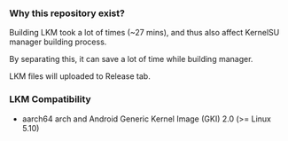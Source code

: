 ### Why this repository exist?
Building LKM took a lot of times (~27 mins), and thus also affect KernelSU manager building process.

By separating this, it can save a lot of time while building manager.

LKM files will uploaded to Release tab.

### LKM Compatibility
- aarch64 arch and Android Generic Kernel Image (GKI) 2.0 (>= Linux 5.10)

